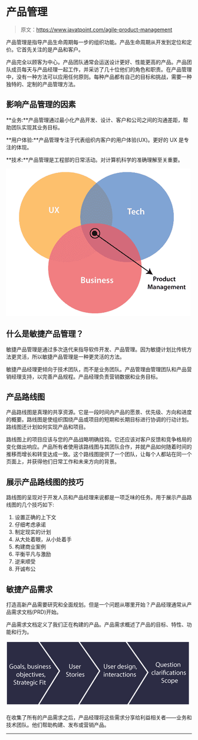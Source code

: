 # 产品管理

> 原文：<https://www.javatpoint.com/agile-product-management>

产品管理是指导产品生命周期每一步的组织功能。产品生命周期从开发到定位和定价。它首先关注的是产品和客户。

产品完全以顾客为中心。产品团队通常会运送设计更好、性能更高的产品。产品团队成员每天与产品经理一起工作，并采访了几十位他们的角色和职责。在产品管理中，没有一种方法可以应用任何原则。每种产品都有自己的目标和挑战，需要一种独特的、定制的产品管理方法。

## 影响产品管理的因素

**业务:**产品管理通过最小化产品开发、设计、客户和公司之间的沟通差距，帮助团队实现其业务目标。

**用户体验:**产品管理专注于代表组织内客户的用户体验(UX)。更好的 UX 是专注的体现。

**技术:**产品管理是工程部的日常活动。对计算机科学的准确理解至关重要。

![Agile Product Management](img/f51da21d54a25f919a4b0c4861d7b9d0.png)

## 什么是敏捷产品管理？

敏捷产品管理是通过多次迭代来指导软件开发、产品管理。因为敏捷计划比传统方法更灵活，所以敏捷产品管理是一种更灵活的方法。

敏捷产品经理更倾向于技术团队，而不是业务团队。产品管理由管理团队和产品营销经理支持，以完善产品规程。产品经理负责营销数据和业务目标。

## 产品路线图

产品路线图是真理的共享资源。它是一段时间内产品的愿景、优先级、方向和进度的概要。路线图是使组织围绕产品或项目的短期和长期目标进行协调的行动计划。路线图还计划如何实现产品和项目。

路线图上的项目应该与您的产品战略明确挂钩。它还应该对客户反馈和竞争格局的变化做出响应。产品所有者使用该路线图与其团队合作，并就产品如何随着时间的推移而增长和转变达成一致。这个路线图提供了一个团队，让每个人都站在同一个页面上，并获得他们日常工作和未来方向的背景。

## 展示产品路线图的技巧

路线图的呈现对于开发人员和产品经理来说都是一项乏味的任务。用于展示产品路线图的几个技巧如下:

1.  设置正确的上下文
2.  仔细考虑承诺
3.  制定现实的计划
4.  从大处着眼，从小处着手
5.  构建商业案例
6.  平衡平凡与激励
7.  逆来顺受
8.  开诚布公

## 敏捷产品需求

打造高新产品需要研究和全面规划。但是一个问题从哪里开始？产品经理通常从产品需求文档(PRD)开始。

产品需求文档定义了我们正在构建的产品。产品需求概述了产品的目标、特性、功能和行为。

![Agile Product Management](img/58082a21d4e6d38b04f6f706fc285a24.png)

在收集了所有的产品需求之后，产品经理将这些需求分享给利益相关者——业务和技术团队。他们帮助构建、发布或营销产品。

* * *